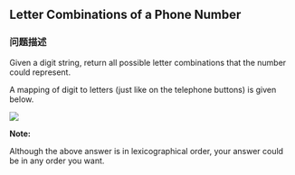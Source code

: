 ## Letter Combinations of a Phone Number  
### 问题描述
Given a digit string, return all possible letter combinations that the number could represent.



A mapping of digit to letters (just like on the telephone buttons) is given below.

<img src="http://upload.wikimedia.org/wikipedia/commons/thumb/7/73/Telephone-keypad2.svg/200px-Telephone-keypad2.svg.png" />


**Note:**<br />
Although the above answer is in lexicographical order, your answer could be in any order you want.

